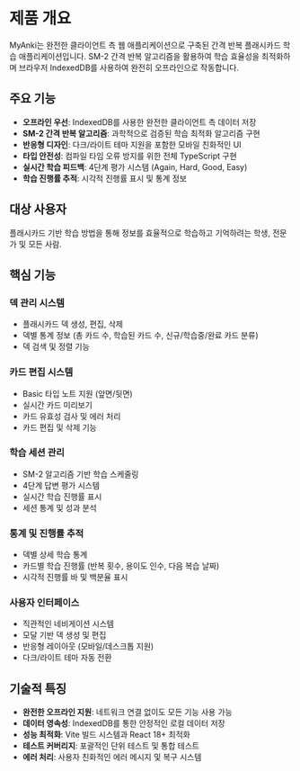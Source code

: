 # 제품 개요

MyAnki는 완전한 클라이언트 측 웹 애플리케이션으로 구축된 간격 반복 플래시카드 학습 애플리케이션입니다. SM-2 간격 반복 알고리즘을 활용하여 학습 효율성을 최적화하며 브라우저 IndexedDB를 사용하여 완전히 오프라인으로 작동합니다.

## 주요 기능

- **오프라인 우선**: IndexedDB를 사용한 완전한 클라이언트 측 데이터 저장
- **SM-2 간격 반복 알고리즘**: 과학적으로 검증된 학습 최적화 알고리즘 구현
- **반응형 디자인**: 다크/라이트 테마 지원을 포함한 모바일 친화적인 UI
- **타입 안전성**: 컴파일 타임 오류 방지를 위한 전체 TypeScript 구현
- **실시간 학습 피드백**: 4단계 평가 시스템 (Again, Hard, Good, Easy)
- **학습 진행률 추적**: 시각적 진행률 표시 및 통계 정보

## 대상 사용자

플래시카드 기반 학습 방법을 통해 정보를 효율적으로 학습하고 기억하려는 학생, 전문가 및 모든 사람.

## 핵심 기능

### 덱 관리 시스템
- 플래시카드 덱 생성, 편집, 삭제
- 덱별 통계 정보 (총 카드 수, 학습된 카드 수, 신규/학습중/완료 카드 분류)
- 덱 검색 및 정렬 기능

### 카드 편집 시스템
- Basic 타입 노트 지원 (앞면/뒷면)
- 실시간 카드 미리보기
- 카드 유효성 검사 및 에러 처리
- 카드 편집 및 삭제 기능

### 학습 세션 관리
- SM-2 알고리즘 기반 학습 스케줄링
- 4단계 답변 평가 시스템
- 실시간 학습 진행률 표시
- 세션 통계 및 성과 분석

### 통계 및 진행률 추적
- 덱별 상세 학습 통계
- 카드별 학습 진행률 (반복 횟수, 용이도 인수, 다음 복습 날짜)
- 시각적 진행률 바 및 백분율 표시

### 사용자 인터페이스
- 직관적인 네비게이션 시스템
- 모달 기반 덱 생성 및 편집
- 반응형 레이아웃 (모바일/데스크톱 지원)
- 다크/라이트 테마 자동 전환

## 기술적 특징

- **완전한 오프라인 지원**: 네트워크 연결 없이도 모든 기능 사용 가능
- **데이터 영속성**: IndexedDB를 통한 안정적인 로컬 데이터 저장
- **성능 최적화**: Vite 빌드 시스템과 React 18+ 최적화
- **테스트 커버리지**: 포괄적인 단위 테스트 및 통합 테스트
- **에러 처리**: 사용자 친화적인 에러 메시지 및 복구 시스템